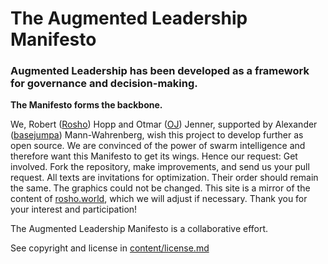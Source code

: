 # The Augmented Leadership Manifesto

### Augmented Leadership has been developed as a framework for governance and decision-making.

**The Manifesto forms the backbone.**

We, Robert ([Rosho](https://github.com/roshoworld)) Hopp and Otmar ([OJ](https://github.com/OtmarJe)) Jenner, supported by Alexander ([basejumpa](https://github.com/basejumpa)) Mann-Wahrenberg, wish this project to develop further as open source.
We are convinced of the power of swarm intelligence and therefore want this Manifesto to get its wings.
Hence our request: Get involved.
Fork the repository, make improvements, and send us your pull request.
All texts are invitations for optimization.
Their order should remain the same.
The graphics could not be changed.
This site is a mirror of the content of [rosho.world](https://rosho.world/en/manifesto/the-augmented-leadership-manifesto), which we will adjust if necessary.
Thank you for your interest and participation!

The Augmented Leadership Manifesto is a collaborative effort.

See copyright and license in [content/license.md](content/license.md)
